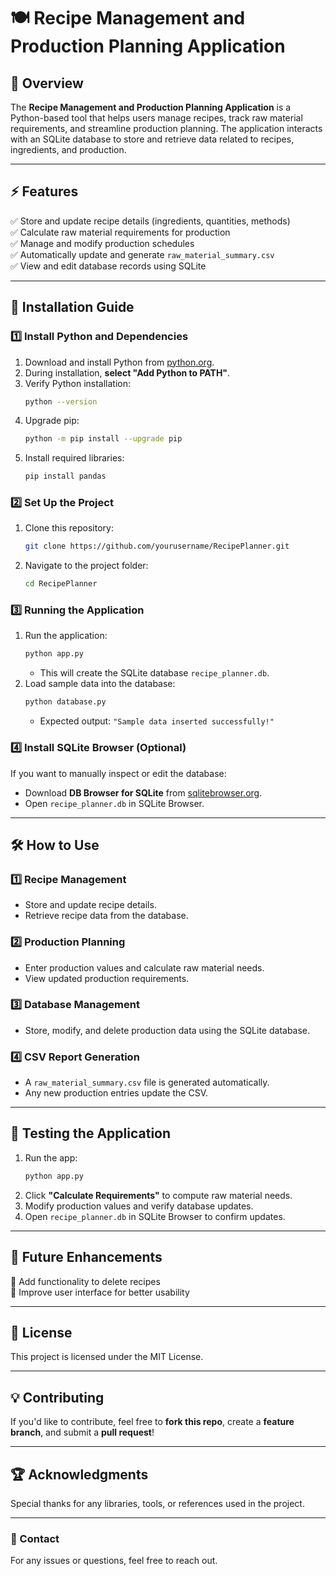 # 🍽 Recipe Management and Production Planning Application

## 📌 Overview
The **Recipe Management and Production Planning Application** is a Python-based tool that helps users manage recipes, track raw material requirements, and streamline production planning. The application interacts with an SQLite database to store and retrieve data related to recipes, ingredients, and production.

---

## ⚡ Features
✅ Store and update recipe details (ingredients, quantities, methods)  
✅ Calculate raw material requirements for production  
✅ Manage and modify production schedules  
✅ Automatically update and generate `raw_material_summary.csv`  
✅ View and edit database records using SQLite  

---

## 🚀 Installation Guide

### 1️⃣ Install Python and Dependencies
1. Download and install Python from [python.org](https://python.org/downloads/windows).
2. During installation, **select "Add Python to PATH"**.
3. Verify Python installation:
   ```sh
   python --version
   ```
4. Upgrade pip:
   ```sh
   python -m pip install --upgrade pip
   ```
5. Install required libraries:
   ```sh
   pip install pandas
   ```

### 2️⃣ Set Up the Project
1. Clone this repository:
   ```sh
   git clone https://github.com/yourusername/RecipePlanner.git
   ```
2. Navigate to the project folder:
   ```sh
   cd RecipePlanner
   ```

### 3️⃣ Running the Application
1. Run the application:
   ```sh
   python app.py
   ```
   - This will create the SQLite database `recipe_planner.db`.
2. Load sample data into the database:
   ```sh
   python database.py
   ```
   - Expected output: `"Sample data inserted successfully!"`

### 4️⃣ Install SQLite Browser (Optional)
If you want to manually inspect or edit the database:
- Download **DB Browser for SQLite** from [sqlitebrowser.org](https://sqlitebrowser.org/).
- Open `recipe_planner.db` in SQLite Browser.

---

## 🛠 How to Use

### 1️⃣ Recipe Management
- Store and update recipe details.
- Retrieve recipe data from the database.

### 2️⃣ Production Planning
- Enter production values and calculate raw material needs.
- View updated production requirements.

### 3️⃣ Database Management
- Store, modify, and delete production data using the SQLite database.

### 4️⃣ CSV Report Generation
- A `raw_material_summary.csv` file is generated automatically.
- Any new production entries update the CSV.

---

## 🧪 Testing the Application
1. Run the app:
   ```sh
   python app.py
   ```
2. Click **"Calculate Requirements"** to compute raw material needs.
3. Modify production values and verify database updates.
4. Open `recipe_planner.db` in SQLite Browser to confirm updates.

---

## 📌 Future Enhancements
🔹 Add functionality to delete recipes  
🔹 Improve user interface for better usability  

---

## 📜 License
This project is licensed under the MIT License.

---

## 💡 Contributing
If you'd like to contribute, feel free to **fork this repo**, create a **feature branch**, and submit a **pull request**!  

---

## 🏆 Acknowledgments
Special thanks for any libraries, tools, or references used in the project.

---

### 📧 Contact
For any issues or questions, feel free to reach out.
